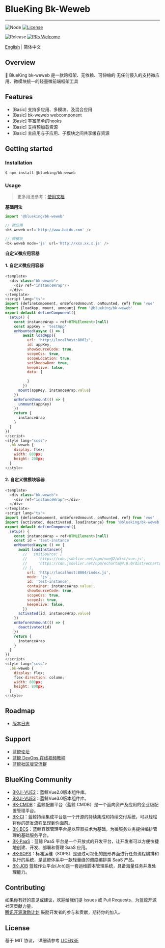 # BlueKing Bk-Weweb

---

![Node](https://badgen.net/badge/node/%3E=14.19.0/green?icon=github)
[![License](https://img.shields.io/badge/license-MIT-brightgreen.svg?style=flat)](LICENSE.txt)

![Release](https://badgen.net/github/release/TencentBlueKing/bk-weweb)
[![PRs Welcome](https://img.shields.io/badge/PRs-welcome-brightgreen.svg)](https://github.com/TencentBlueKing/bk-weweb/pulls)

[English](readme_en.md) | 简体中文
## Overview

️🔧 BlueKing bk-weweb 是一款跨框架、无依赖、可伸缩的 无任何侵入的支持微应用、微模块统一的轻量微前端框架工具

## Features

* [Basic] 支持多应用、多模块、及混合应用
* [Basic] bk-weweb webcomponent
* [Basic] 丰富简单的hooks
* [Basic] 支持预加载资源
* [Basic] 主应用与子应用、子模块之间共享缓存资源

## Getting started

### Installation

```bash
$ npm install @blueking/bk-weweb
```

### Usage

> 更多用法参考：[使用文档](https://github.com/TencentBlueKing/bk-weweb/blob/main/docs/docs/intro/hooks.md)


**基础用法**

````javascript
import '@blueking/bk-weweb'

// 微应用
<bk-weweb url='http://www.baidu.com' />

// 微模块
<bk-weweb mode='js' url='http://xxx.xx.x.js' />
````

**自定义微应用容器**

#### 1. 自定义微应用容器
```javascript
<template>
  <div class="bk-weweb">
    <div ref="instanceWrap"/>
  </div>
</template>
<script lang="ts">
import {defineComponent, onBeforeUnmount, onMounted, ref} from 'vue'
import {loadApp, mount, unmount} from '@blueking/bk-weweb'
export default defineComponent({
  setup() {
    const instanceWrap = ref<HTMLElement>(null)
    const appKey = 'testApp'
    onMounted(async () => {
        await loadApp({
          url: 'http://localhost:8002/',
          id: appKey,
          showSourceCode: true,
          scopeCss: true,
          scopeLocation: true,
          setShodowDom: true,
          keepAlive: false,
          data: {
            
          }
        })
      mount(appKey, instanceWrap.value)
    })
    onBeforeUnmount(() => {
      unmount(appKey)
    })
    return {
      instanceWrap
    }
  }
})
</script>
<style lang="scss">
  .bk-weweb {
    display: flex;
    width: 800px;
    height: 200px;
  }
</style>
```

#### 2. 自定义微模块容器

```javascript
<template>
  <div class="bk-weweb">
    <div ref="instanceWrap"></div>
  </div>
</template>
<script lang="ts">
import {defineComponent, onBeforeUnmount, onMounted, ref} from 'vue'
import {activated, deactivated, loadInstance} from '@blueking/bk-weweb'
export default defineComponent({
  setup() {
    const instanceWrap = ref<HTMLElement>(null)
    const id = 'test-instance'
    onMounted(async () => {
      await loadInstance({
        //   initSource: [
        //     'https://cdn.jsdelivr.net/npm/vue@2/dist/vue.js',
        //     'https://cdn.jsdelivr.net/npm/echarts@4.8.0/dist/echarts.min.js'
        // ],
          url: 'http://localhost:8004/index.js',
          mode: 'js',
          id: 'test-instance',
          container: instanceWrap.value!,
          showSourceCode: true,
          scopeCss: true,
          scopeJs: true,
          keepAlive: false,
        })
      activated(id, instanceWrap.value)
    })
    onBeforeUnmount(() => {
      deactivated(id)
    })
    return {
      instanceWrap
    }
  }
})
</script>
<style lang="scss">
  .bk-weweb {
    display: flex;
    flex-direction: column;
    width: 800px;
    height: 800px;
  }
</style>
```

## Roadmap

- [版本日志](CHANGELOG.md)

## Support

- [蓝鲸论坛](https://bk.tencent.com/s-mart/community)
- [蓝鲸 DevOps 在线视频教程](https://bk.tencent.com/s-mart/video/)
- [蓝鲸社区版交流群](https://jq.qq.com/?_wv=1027&k=5zk8F7G)

## BlueKing Community
- [BKUI-VUE2](https://github.com/TencentBlueKing/bkui-vue2)：蓝鲸Vue2.0版本组件库。
- [BKUI-VUE3](https://github.com/TencentBlueKing/bkui-vue3)：蓝鲸Vue3.0版本组件库。
- [BK-CMDB](https://github.com/Tencent/bk-cmdb)：蓝鲸配置平台（蓝鲸 CMDB）是一个面向资产及应用的企业级配置管理平台。
- [BK-CI](https://github.com/Tencent/bk-ci)：蓝鲸持续集成平台是一个开源的持续集成和持续交付系统，可以轻松将你的研发流程呈现到你面前。
- [BK-BCS](https://github.com/Tencent/bk-bcs)：蓝鲸容器管理平台是以容器技术为基础，为微服务业务提供编排管理的基础服务平台。
- [BK-PaaS](https://github.com/Tencent/bk-paas)：蓝鲸 PaaS 平台是一个开放式的开发平台，让开发者可以方便快捷地创建、开发、部署和管理 SaaS 应用。
- [BK-SOPS](https://github.com/Tencent/bk-sops)：标准运维（SOPS）是通过可视化的图形界面进行任务流程编排和执行的系统，是蓝鲸体系中一款轻量级的调度编排类 SaaS 产品。
- [BK-JOB](https://github.com/Tencent/bk-job) 蓝鲸作业平台(Job)是一套运维脚本管理系统，具备海量任务并发处理能力。

## Contributing

如果你有好的意见或建议，欢迎给我们提 Issues 或 Pull Requests，为蓝鲸开源社区贡献力量。   
[腾讯开源激励计划](https://opensource.tencent.com/contribution) 鼓励开发者的参与和贡献，期待你的加入。

## License

基于 MIT 协议， 详细请参考 [LICENSE](https://github.com/TencentBlueKing/bk-weweb/blob/main/LICENSE.txt)
